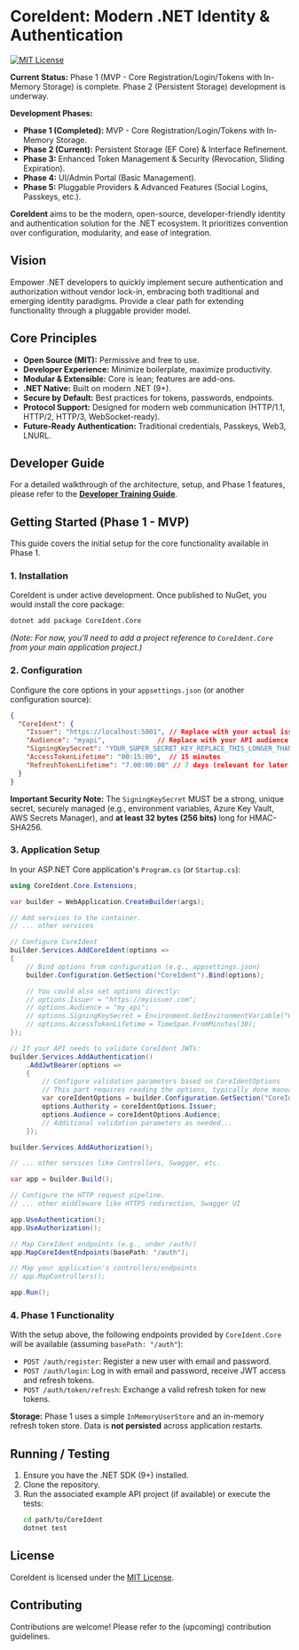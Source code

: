# CoreIdent: Modern .NET Identity & Authentication

[![MIT License](https://img.shields.io/badge/License-MIT-yellow.svg)](https://opensource.org/licenses/MIT)

**Current Status:** Phase 1 (MVP - Core Registration/Login/Tokens with In-Memory Storage) is complete. Phase 2 (Persistent Storage) development is underway.

**Development Phases:**
*   **Phase 1 (Completed):** MVP - Core Registration/Login/Tokens with In-Memory Storage.
*   **Phase 2 (Current):** Persistent Storage (EF Core) & Interface Refinement.
*   **Phase 3:** Enhanced Token Management & Security (Revocation, Sliding Expiration).
*   **Phase 4:** UI/Admin Portal (Basic Management).
*   **Phase 5:** Pluggable Providers & Advanced Features (Social Logins, Passkeys, etc.).

**CoreIdent** aims to be the modern, open-source, developer-friendly identity and authentication solution for the .NET ecosystem. It prioritizes convention over configuration, modularity, and ease of integration.

## Vision

Empower .NET developers to quickly implement secure authentication and authorization without vendor lock-in, embracing both traditional and emerging identity paradigms. Provide a clear path for extending functionality through a pluggable provider model.

## Core Principles

*   **Open Source (MIT):** Permissive and free to use.
*   **Developer Experience:** Minimize boilerplate, maximize productivity.
*   **Modular & Extensible:** Core is lean; features are add-ons.
*   **.NET Native:** Built on modern .NET (9+).
*   **Secure by Default:** Best practices for tokens, passwords, endpoints.
*   **Protocol Support:** Designed for modern web communication (HTTP/1.1, HTTP/2, HTTP/3, WebSocket-ready).
*   **Future-Ready Authentication:** Traditional credentials, Passkeys, Web3, LNURL.

## Developer Guide

For a detailed walkthrough of the architecture, setup, and Phase 1 features, please refer to the **[Developer Training Guide](./docs/Developer_Training_Guide.md)**.

## Getting Started (Phase 1 - MVP)

This guide covers the initial setup for the core functionality available in Phase 1.

### 1. Installation

CoreIdent is under active development. Once published to NuGet, you would install the core package:

```bash
dotnet add package CoreIdent.Core
```

*(Note: For now, you'll need to add a project reference to `CoreIdent.Core` from your main application project.)*

### 2. Configuration

Configure the core options in your `appsettings.json` (or another configuration source):

```json
{
  "CoreIdent": {
    "Issuer": "https://localhost:5001", // Replace with your actual issuer URI
    "Audience": "myapi",             // Replace with your API audience identifier
    "SigningKeySecret": "YOUR_SUPER_SECRET_KEY_REPLACE_THIS_LONGER_THAN_32_BYTES", // MUST be strong and kept secret!
    "AccessTokenLifetime": "00:15:00",  // 15 minutes
    "RefreshTokenLifetime": "7.00:00:00" // 7 days (relevant for later phases)
  }
}
```

**Important Security Note:** The `SigningKeySecret` MUST be a strong, unique secret, securely managed (e.g., environment variables, Azure Key Vault, AWS Secrets Manager), and **at least 32 bytes (256 bits)** long for HMAC-SHA256.

### 3. Application Setup

In your ASP.NET Core application's `Program.cs` (or `Startup.cs`):

```csharp
using CoreIdent.Core.Extensions;

var builder = WebApplication.CreateBuilder(args);

// Add services to the container.
// ... other services

// Configure CoreIdent
builder.Services.AddCoreIdent(options =>
{
    // Bind options from configuration (e.g., appsettings.json)
    builder.Configuration.GetSection("CoreIdent").Bind(options);

    // You could also set options directly:
    // options.Issuer = "https://myissuer.com";
    // options.Audience = "my_api";
    // options.SigningKeySecret = Environment.GetEnvironmentVariable("COREIDENT_SIGNING_KEY");
    // options.AccessTokenLifetime = TimeSpan.FromMinutes(30);
});

// If your API needs to validate CoreIdent JWTs:
builder.Services.AddAuthentication()
    .AddJwtBearer(options =>
    {
        // Configure validation parameters based on CoreIdentOptions
        // This part requires reading the options, typically done manually or via a helper
        var coreIdentOptions = builder.Configuration.GetSection("CoreIdent").Get<CoreIdent.Core.Configuration.CoreIdentOptions>()!;
        options.Authority = coreIdentOptions.Issuer;
        options.Audience = coreIdentOptions.Audience;
        // Additional validation parameters as needed...
    });

builder.Services.AddAuthorization();

// ... other services like Controllers, Swagger, etc.

var app = builder.Build();

// Configure the HTTP request pipeline.
// ... other middleware like HTTPS redirection, Swagger UI

app.UseAuthentication();
app.UseAuthorization();

// Map CoreIdent endpoints (e.g., under /auth/)
app.MapCoreIdentEndpoints(basePath: "/auth");

// Map your application's controllers/endpoints
// app.MapControllers();

app.Run();
```

### 4. Phase 1 Functionality

With the setup above, the following endpoints provided by `CoreIdent.Core` will be available (assuming `basePath: "/auth"`):

*   `POST /auth/register`: Register a new user with email and password.
*   `POST /auth/login`: Log in with email and password, receive JWT access and refresh tokens.
*   `POST /auth/token/refresh`: Exchange a valid refresh token for new tokens.

**Storage:** Phase 1 uses a simple `InMemoryUserStore` and an in-memory refresh token store. Data is **not persisted** across application restarts.

## Running / Testing

1.  Ensure you have the .NET SDK (9+) installed.
2.  Clone the repository.
3.  Run the associated example API project (if available) or execute the tests:
    ```bash
    cd path/to/CoreIdent
    dotnet test
    ```

## License

CoreIdent is licensed under the [MIT License](https://opensource.org/licenses/MIT).

## Contributing

Contributions are welcome! Please refer to the (upcoming) contribution guidelines.
